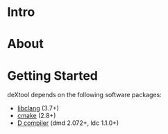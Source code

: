 
# Intro

# About

# Getting Started

deXtool depends on the following software packages:

 * [libclang](http://releases.llvm.org/download.html) (3.7+)
 * [cmake](https://cmake.org/download) (2.8+)
 * [D compiler](https://dlang.org/download.html) (dmd 2.072+, ldc 1.1.0+)

